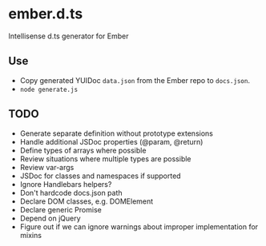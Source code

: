 # ember.d.ts

Intellisense d.ts generator for Ember

## Use

* Copy generated YUIDoc `data.json` from the Ember repo to `docs.json`.
* `node generate.js`

## TODO

* Generate separate definition without prototype extensions
* Handle additional JSDoc properties (@param, @return)
* Define types of arrays where possible
* Review situations where multiple types are possible
* Review var-args
* JSDoc for classes and namespaces if supported
* Ignore Handlebars helpers?
* Don't hardcode docs.json path
* Declare DOM classes, e.g. DOMElement
* Declare generic Promise
* Depend on jQuery
* Figure out if we can ignore warnings about improper implementation for mixins
